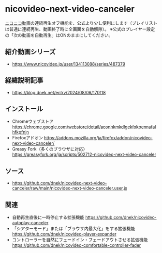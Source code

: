 # nicovideo-next-video-canceler
[ニコニコ動画](https://www.nicovideo.jp/video_top)の連続再生オフ機能を、公式より少し便利にします（プレイリストは普通に連続再生、動画終了時に全画面を自動解除）。
※公式のプレイヤー設定の「次の動画を自動再生」はONのままにしてください。

## 紹介動画シリーズ
- https://www.nicovideo.jp/user/134113088/series/487379

## 経緯説明記事
- https://blog.dnek.net/entry/2024/08/06/170118

## インストール
- Chromeウェブストア https://chrome.google.com/webstore/detail/aconhkmkdlgekfokpennafalhfkpfnjn
- Firefoxアドオン https://addons.mozilla.org/ja/firefox/addon/nicovideo-next-video-canceler/
- Greasy Fork（多くのブラウザに対応） https://greasyfork.org/ja/scripts/502712-nicovideo-next-video-canceler

## ソース
- https://github.com/dnek/nicovideo-next-video-canceler/raw/main/nicovideo-next-video-canceler.user.js

## 関連
- 自動再生直後に一時停止する拡張機能 https://github.com/dnek/nicovideo-autoplay-canceler
- 「シアターモード」または「ブラウザ内最大化」をする拡張機能 https://github.com/dnek/nicovideo-player-expander
- コントローラーを自然にフェードイン・フェードアウトさせる拡張機能 https://github.com/dnek/nicovideo-comfortable-controller-fader
